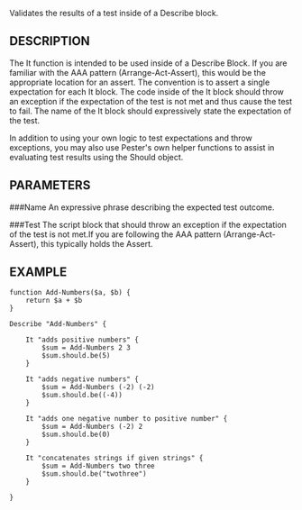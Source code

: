 Validates the results of a test inside of a Describe block.

DESCRIPTION
------------
The It function is intended to be used inside of a Describe 
Block. If you are familiar with the AAA pattern 
(Arrange-Act-Assert), this would be the appropriate location 
for an assert. The convention is to assert a single 
expectation for each It block. The code inside of the It block 
should throw an exception if the expectation of the test is not 
met and thus cause the test to fail. The name of the It block 
should expressively state the expectation of the test.

In addition to using your own logic to test expectations and 
throw exceptions, you may also use Pester's own helper functions 
to assist in evaluating test results using the Should object. 

PARAMETERS
-----------
###Name
An expressive phrase describing the expected test outcome.

###Test
The script block that should throw an exception if the 
expectation of the test is not met.If you are following the 
AAA pattern (Arrange-Act-Assert), this typically holds the 
Assert. 

EXAMPLE
----------
````
function Add-Numbers($a, $b) {
    return $a + $b
}

Describe "Add-Numbers" {

    It "adds positive numbers" {
        $sum = Add-Numbers 2 3
        $sum.should.be(5)
    }

    It "adds negative numbers" {
        $sum = Add-Numbers (-2) (-2)
        $sum.should.be((-4))
    }

    It "adds one negative number to positive number" {
        $sum = Add-Numbers (-2) 2
        $sum.should.be(0)
    }

    It "concatenates strings if given strings" {
        $sum = Add-Numbers two three
        $sum.should.be("twothree")
    }

}
````